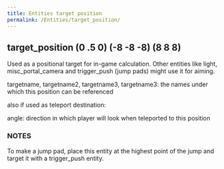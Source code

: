 ```yaml
---
title: Entities target position
permalink: /Entities/target_position/
---
```


## target_position (0 .5 0) (-8 -8 -8) (8 8 8)

Used as a positional target for in-game calculation. Other entities like
light, misc_portal_camera and trigger_push (jump pads) might use it for
aiming.

targetname, targetname2, targetname3, targetname3: the names under which this position can be referenced

also if used as teleport destination:

angle: direction in which player will look when teleported to this position

### NOTES

To make a jump pad, place this entity at the highest point of the jump
and target it with a trigger_push entity.